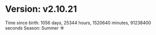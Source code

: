 # Version: v2.10.21
Time since birth: 1056 days, 25344 hours, 1520640 minutes, 91238400 seconds
Season: Summer ☀️
